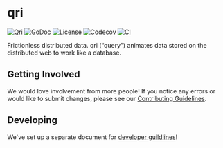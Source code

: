# qri

[![Qri](https://img.shields.io/badge/made%20by-qri-magenta.svg?style=flat-square)](https://qri.io)
[![GoDoc](https://godoc.org/github.com/qri-io/qri?status.svg)](http://godoc.org/github.com/qri-io/qri)
[![License](https://img.shields.io/github/license/qri-io/qri.svg?style=flat-square)](./LICENSE)
[![Codecov](https://img.shields.io/codecov/c/github/qri-io/qri.svg?style=flat-square)](https://codecov.io/gh/qri-io/qri)
[![CI](https://img.shields.io/circleci/project/github/qri-io/qri.svg?style=flat-square)](https://circleci.com/gh/qri-io/qri)

Frictionless distributed data.
qri (“query”) animates data stored on the distributed web to work like a database.

## Getting Involved

We would love involvement from more people! If you notice any errors or would
like to submit changes, please see our
[Contributing Guidelines](./.github/CONTRIBUTING.md).

## Developing

We've set up a separate document for [developer guildlines](https://github.com/qri-io/qri/blob/master/DEVELOPERS.md)!
